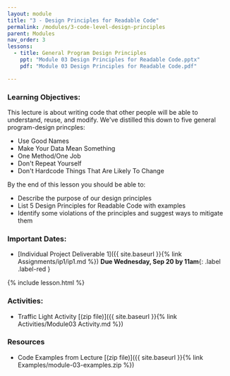 ```yaml
---
layout: module
title: "3 - Design Principles for Readable Code"
permalink: /modules/3-code-level-design-principles
parent: Modules
nav_order: 3
lessons: 
  - title: General Program Design Principles
    ppt: "Module 03 Design Principles for Readable Code.pptx"
    pdf: "Module 03 Design Principles for Readable Code.pdf"

---
```

### Learning Objectives:
This lecture is about writing code that other people will be able to understand, reuse, and modify.  We've distilled this down to five general program-design princples:
* Use Good Names
* Make Your Data Mean Something
* One Method/One Job
* Don't Repeat Yourself
* Don't Hardcode Things That Are Likely To Change

By the end of this lesson you should be able to:
* Describe the purpose of our design principles 
* List 5 Design Principles for Readable Code with examples
* Identify some violations of the principles and suggest ways to mitigate them 

### Important Dates:
* [Individual Project Deliverable 1]({{ site.baseurl }}{% link Assignments/ip1/ip1.md %}) **Due Wednesday, Sep 20 by 11am**{: .label .label-red }

{% include lesson.html %}

### Activities:
* Traffic Light Activity [(zip file)]({{ site.baseurl }}{% link Activities/Module03 Activity.md %})

### Resources

* Code Examples from Lecture [(zip file)]({{ site.baseurl }}{% link Examples/module-03-examples.zip %}) 
